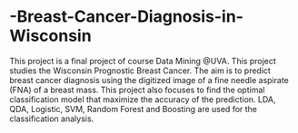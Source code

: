 # -Breast-Cancer-Diagnosis-in-Wisconsin
This project is a final project of course Data Mining @UVA. This project studies the Wisconsin Prognostic Breast Cancer. The aim is to predict breast cancer diagnosis using the digitized image of a fine needle aspirate (FNA) of a breast mass. This project also focuses to find the optimal classification model that maximize the accuracy of the prediction. LDA, QDA, Logistic, SVM, Random Forest and Boosting are used for the classification analysis.
